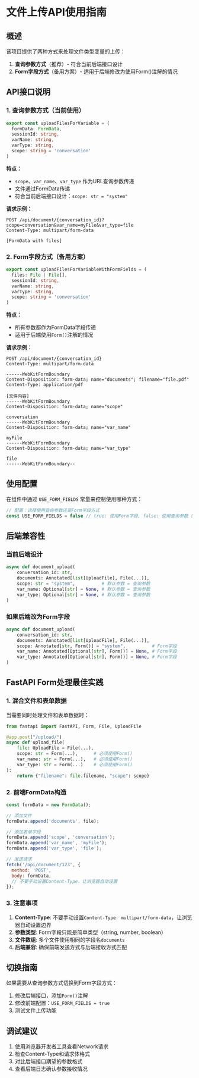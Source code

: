 # 文件上传API使用指南

## 概述

该项目提供了两种方式来处理文件类型变量的上传：

1. **查询参数方式**（推荐）- 符合当前后端接口设计
2. **Form字段方式**（备用方案）- 适用于后端修改为使用Form()注解的情况

## API接口说明

### 1. 查询参数方式（当前使用）

```typescript
export const uploadFilesForVariable = (
  formData: FormData,
  sessionId: string,
  varName: string,
  varType: string,
  scope: string = 'conversation'
)
```

**特点：**
- `scope`、`var_name`、`var_type` 作为URL查询参数传递
- 文件通过FormData传递
- 符合当前后端接口设计：`scope: str = "system"`

**请求示例：**
```
POST /api/document/{conversation_id}?scope=conversation&var_name=myFile&var_type=file
Content-Type: multipart/form-data

[FormData with files]
```

### 2. Form字段方式（备用方案）

```typescript
export const uploadFilesForVariableWithFormFields = (
  files: File | File[],
  sessionId: string,
  varName: string,
  varType: string,
  scope: string = 'conversation'
)
```

**特点：**
- 所有参数都作为FormData字段传递
- 适用于后端使用`Form()`注解的情况

**请求示例：**
```
POST /api/document/{conversation_id}
Content-Type: multipart/form-data

------WebKitFormBoundary
Content-Disposition: form-data; name="documents"; filename="file.pdf"
Content-Type: application/pdf

[文件内容]
------WebKitFormBoundary
Content-Disposition: form-data; name="scope"

conversation
------WebKitFormBoundary
Content-Disposition: form-data; name="var_name"

myFile
------WebKitFormBoundary
Content-Disposition: form-data; name="var_type"

file
------WebKitFormBoundary--
```

## 使用配置

在组件中通过 `USE_FORM_FIELDS` 常量来控制使用哪种方式：

```typescript
// 配置：选择使用查询参数还是Form字段方式
const USE_FORM_FIELDS = false // true: 使用Form字段, false: 使用查询参数（推荐）
```

## 后端兼容性

### 当前后端设计

```python
async def document_upload(
    conversation_id: str,
    documents: Annotated[list[UploadFile], File(...)],
    scope: str = "system",          # 默认参数 = 查询参数
    var_name: Optional[str] = None, # 默认参数 = 查询参数  
    var_type: Optional[str] = None, # 默认参数 = 查询参数
)
```

### 如果后端改为Form字段

```python
async def document_upload(
    conversation_id: str,
    documents: Annotated[list[UploadFile], File(...)],
    scope: Annotated[str, Form()] = "system",          # Form字段
    var_name: Annotated[Optional[str], Form()] = None, # Form字段
    var_type: Annotated[Optional[str], Form()] = None, # Form字段
)
```

## FastAPI Form处理最佳实践

### 1. 混合文件和表单数据

当需要同时处理文件和表单数据时：

```python
from fastapi import FastAPI, Form, File, UploadFile

@app.post("/upload/")
async def upload_file(
    file: UploadFile = File(...),
    scope: str = Form(...),      # 必须使用Form()
    var_name: str = Form(...),   # 必须使用Form()
    var_type: str = Form(...)    # 必须使用Form()
):
    return {"filename": file.filename, "scope": scope}
```

### 2. 前端FormData构造

```javascript
const formData = new FormData();

// 添加文件
formData.append('documents', file);

// 添加表单字段
formData.append('scope', 'conversation');
formData.append('var_name', 'myFile');
formData.append('var_type', 'file');

// 发送请求
fetch('/api/document/123', {
  method: 'POST',
  body: formData,
  // 不要手动设置Content-Type，让浏览器自动设置
});
```

### 3. 注意事项

1. **Content-Type**: 不要手动设置`Content-Type: multipart/form-data`，让浏览器自动设置边界
2. **参数类型**: Form字段只能是简单类型（string, number, boolean）
3. **文件数组**: 多个文件使用相同的字段名`documents`
4. **后端兼容**: 确保前端发送方式与后端接收方式匹配

## 切换指南

如果需要从查询参数方式切换到Form字段方式：

1. 修改后端接口，添加`Form()`注解
2. 修改前端配置：`USE_FORM_FIELDS = true`
3. 测试文件上传功能

## 调试建议

1. 使用浏览器开发者工具查看Network请求
2. 检查Content-Type和请求体格式
3. 对比后端接口期望的参数格式
4. 查看后端日志确认参数接收情况 